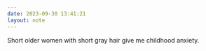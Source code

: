 ```yaml
---
date: 2023-09-30 13:41:21
layout: note
---
```

Short older women with short gray hair give me childhood anxiety. 

